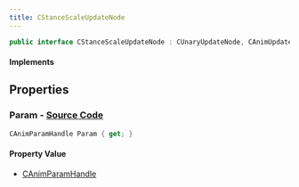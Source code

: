 ```yaml
---
title: CStanceScaleUpdateNode
---
```


```csharp
public interface CStanceScaleUpdateNode : CUnaryUpdateNode, CAnimUpdateNodeBase, ISchemaClass<CAnimUpdateNodeBase>, ISchemaClass<CUnaryUpdateNode>, ISchemaClass<CStanceScaleUpdateNode>, ISchemaField, ISchemaClass, INativeHandle
```

#### Implements

## Properties

### **Param** - [Source Code](https://github.com/swiftly-solution/swiftlys2/blob/main/managed/src/SwiftlyS2.Generated/Schemas/Interfaces/CStanceScaleUpdateNode.cs#L16)

```csharp
CAnimParamHandle Param { get; }
```

#### Property Value

- [CAnimParamHandle](/docs/api/shared/schemadefinitions/canimparamhandle)

